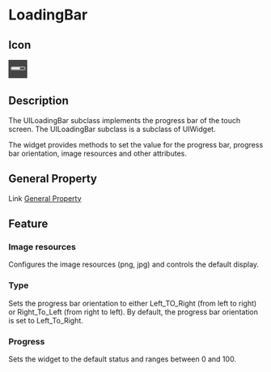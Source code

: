 # LoadingBar

## Icon

![](./res/loadingbar.png)

## Description

The UILoadingBar subclass implements the progress bar of the touch screen. The UILoadingBar subclass is a subclass of UIWidget.

The widget provides methods to set the value for the progress bar, progress bar orientation, image resources and other attributes.

## General Property

Link [General Property](../widget/general_property.md)

## Feature



### Image resources 

Configures the image resources (png, jpg) and controls the default display.

### Type

Sets the progress bar orientation to either Left_TO_Right (from left to right) or Right_To_Left (from right to left). By default, the progress bar orientation is set to Left_To_Right.

### Progress


Sets the widget to the default status and ranges between 0 and 100.

